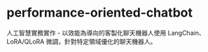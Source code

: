 # performance-oriented-chatbot
人工智慧實務實作 - 以效能為導向的客製化聊天機器人使用 LangChain、LoRA/QLoRA 微調，針對特定領域優化的聊天機器人。
